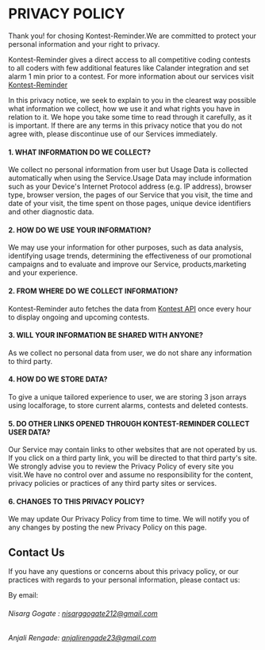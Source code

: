 # PRIVACY POLICY
Thank you! for chosing Kontest-Reminder.We are committed to protect your personal information and your right to privacy.  

Kontest-Reminder gives a direct access to all competitive coding contests to all coders with few additional features like Calander integration and set alarm 1 min prior to a contest. 
For more information about our services visit [Kontest-Reminder](https://nisarg0.github.io/Kontest-Reminder/)

In this privacy notice, we seek to explain to you in the clearest way possible what information we collect, how we use it and what rights you have in relation to it. We hope you take some time to read through it carefully, as it is important. If there are any terms in this privacy notice that you do not agree with, please discontinue use of our Services immediately.

#### 1. WHAT INFORMATION DO WE COLLECT?
We collect no personal information from user but Usage Data is collected automatically when using the Service.Usage Data may include information such as your Device's Internet Protocol address (e.g. IP address), browser type, browser version, the pages of our Service that you visit, the time and date of your visit, the time spent on those pages, unique device identifiers and other diagnostic data. 

#### 2. HOW DO WE USE YOUR INFORMATION?
We may use your information for other purposes, such as data analysis, identifying usage trends, determining the effectiveness of our promotional campaigns and to evaluate and improve our Service, products,marketing and your experience.

#### 2. FROM WHERE DO WE COLLECT INFORMATION?
Kontest-Reminder auto fetches the data from [Kontest API](https://www.kontests.net/) once every hour to display ongoing and upcoming contests.

#### 3. WILL YOUR INFORMATION BE SHARED WITH ANYONE?
As we collect no personal data from user, we do not share any information to third party.

#### 4. HOW DO WE STORE DATA?
To give a unique tailored experience to user, we are storing 3 json arrays using localforage, to store current alarms, contests and deleted contests.

#### 5. DO OTHER LINKS OPENED THROUGH KONTEST-REMINDER COLLECT USER DATA?
Our Service may contain links to other websites that are not operated by us. If you click on a third party link, you will be directed to that third party's site. We strongly advise you to review the Privacy Policy of every site you visit.We have no control over and assume no responsibility for the content, privacy policies or practices of any third party sites or services.

#### 6. CHANGES TO THIS PRIVACY POLICY?
We may update Our Privacy Policy from time to time. We will notify you of any changes by posting the new Privacy Policy on this page.

## Contact Us
If you have any questions or concerns about this privacy policy, or our practices with regards to your personal information, please contact us:

By email: 
###### Nisarg Gogate : [nisarggogate212@gmail.com](nisarggogate212@gmail.com)
###### Anjali Rengade: [anjalirengade23@gmail.com](anjalirengade23@gmail.com )




